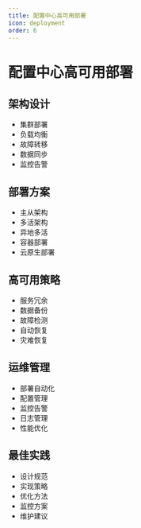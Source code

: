 ```yaml
---
title: 配置中心高可用部署
icon: deployment
order: 6
---
```


# 配置中心高可用部署

## 架构设计
- 集群部署
- 负载均衡
- 故障转移
- 数据同步
- 监控告警

## 部署方案
- 主从架构
- 多活架构
- 异地多活
- 容器部署
- 云原生部署

## 高可用策略
- 服务冗余
- 数据备份
- 故障检测
- 自动恢复
- 灾难恢复

## 运维管理
- 部署自动化
- 配置管理
- 监控告警
- 日志管理
- 性能优化

## 最佳实践
- 设计规范
- 实现策略
- 优化方法
- 监控方案
- 维护建议
